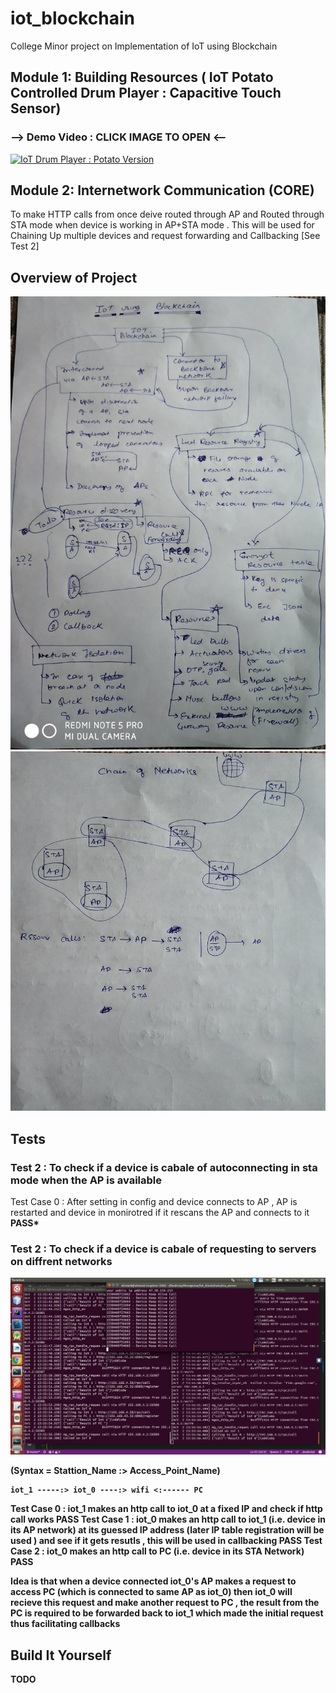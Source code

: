 # iot_blockchain
College Minor project on Implementation of IoT using Blockchain

## Module 1: Building Resources ( IoT Potato Controlled Drum Player : Capacitive Touch Sensor) 
### --> Demo Video : CLICK IMAGE TO OPEN <--
[![IoT Drum Player : Potato Version](https://img.youtube.com/vi/ghmBqej5D24/0.jpg)](https://www.youtube.com/watch?v=ghmBqej5D24 "Video : IoT Drum Player : Potato Version")

## Module 2: Internetwork Communication (CORE)
To make HTTP calls from once deive routed through AP and Routed through STA mode when device is working in AP+STA mode . This will be used for Chaining Up multiple devices and request forwarding and Callbacking [See Test 2]



## Overview of Project
![Alt text](screenshots/plan0.jpg "Main Screen")
![Alt text](screenshots/plan1.jpg "Main Screen") 

## Tests

### Test 2 : To check if a device is cabale of autoconnecting in sta mode when the AP is available
Test Case 0 : After setting in config and device connects to AP , AP is restarted and device in monirotred if it rescans the AP and connects to it 
<b>PASS*

### Test 2 : To check if a device is cabale of requesting to servers on diffrent networks
![Alt text](screenshots/test_0_dhcp_distribution.png "Internetwork Communivation") 

(Syntax = Stattion_Name :> Access_Point_Name)
```code
iot_1 -----:> iot_0 ----:> wifi <:------ PC 
```
Test Case 0 : iot_1 makes an http call to iot_0  at a fixed IP and check if http call works <b>PASS</b>
Test Case 1 : iot_0 makes an http call to iot_1 (i.e. device in its AP network) at its guessed IP address (later IP table registration will be used ) and see if it gets resutls , this will be used in callbacking <b>PASS</b>
Test Case 2 : iot_0 makes an http call to PC (i.e. device in its STA Network) <b>PASS</b>

Idea is that when a device connected iot_0's AP makes a request to access PC (which is connected to same AP as iot_0) then iot_0 will recieve this request and make another request to PC , the result from the PC is required to be forwarded back to iot_1 which made the initial request thus facilitating callbacks

## Build It Yourself
 TODO
